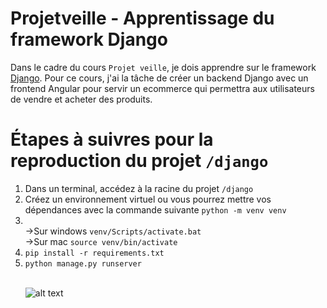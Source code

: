 # Projetveille - Apprentissage du framework Django

Dans le cadre du cours <code>Projet veille</code>, je dois apprendre sur le framework <a href="https://docs.djangoproject.com">Django</a>.
Pour ce cours, j'ai la tâche de créer un backend Django avec un frontend Angular pour servir un ecommerce qui permettra aux utilisateurs de vendre et acheter des produits.


<h1>Étapes à suivres pour la reproduction du projet <code>/django</code></h1>
<ol>
  <li>Dans un terminal, accédez à la racine du projet <code>/django</code></li>
  <li>Créez un environnement virtuel ou vous pourrez mettre vos dépendances avec la commande suivante <code>python -m venv venv</code></li>
  <li>
    <br>
    ->Sur windows <code>venv/Scripts/activate.bat</code>
    <br>
    ->Sur mac <code>source venv/bin/activate</code>
  </li>
  <li><code>pip install -r requirements.txt</code></li>
  <li><code>python manage.py runserver</code></li>
  <br>
    


![alt text](https://acquire.io/wp-content/uploads/2017/12/7-Ecommerce-Technology-Trends-that-Empower-Businesses-Updated.png)

